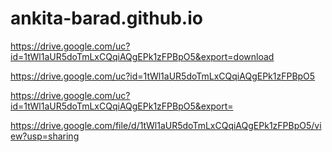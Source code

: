 # ankita-barad.github.io

https://drive.google.com/uc?id=1tWl1aUR5doTmLxCQqiAQgEPk1zFPBpO5&export=download

https://drive.google.com/uc?id=1tWl1aUR5doTmLxCQqiAQgEPk1zFPBpO5

https://drive.google.com/uc?id=1tWl1aUR5doTmLxCQqiAQgEPk1zFPBpO5&export=


https://drive.google.com/file/d/1tWl1aUR5doTmLxCQqiAQgEPk1zFPBpO5/view?usp=sharing
